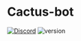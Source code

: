 # Cactus-bot
[<img alt="Discord" src="https://img.shields.io/discord/879267073077964820?label=%D0%A1%D0%B5%D1%80%D0%B2%D0%B5%D1%80&logo=Discord&logoColor=brightgreen">](https://discord.gg/Z96TJsaWZa) <img alt="version" src="https://img.shields.io/badge/%D0%92%D0%B5%D1%80%D1%81%D0%B8%D1%8F-Pre--alpha-orange"> [<img alt="" src="https://img.shields.io/badge/-%D0%9F%D1%80%D0%B8%D0%B3%D0%BB%D0%B0%D1%81%D0%B8%D1%82%D1%8C%20%D0%B1%D0%BE%D1%82%D0%B0-brightgreen">](
https://discord.com/api/oauth2/authorize?client_id=833076839244365835&permissions=8&scope=bot%20applications.commands)
